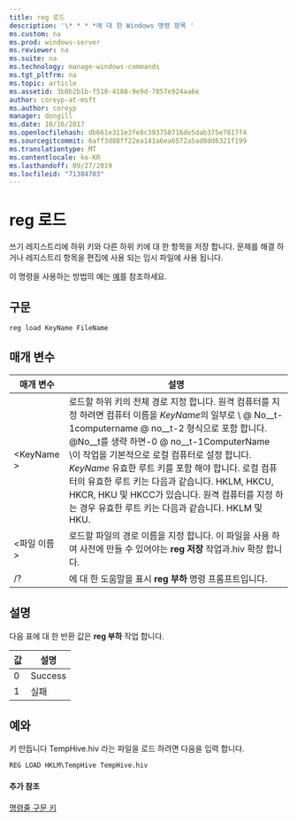 ```yaml
---
title: reg 로드
description: '\* * * *에 대 한 Windows 명령 항목 '
ms.custom: na
ms.prod: windows-server
ms.reviewer: na
ms.suite: na
ms.technology: manage-windows-commands
ms.tgt_pltfrm: na
ms.topic: article
ms.assetid: 3b0b2b1b-f510-4108-9e9d-7057e924aa6e
author: coreyp-at-msft
ms.author: coreyp
manager: dongill
ms.date: 10/16/2017
ms.openlocfilehash: db661e311e3fe8c393750716de5dab375e7817f4
ms.sourcegitcommit: 6aff3d88ff22ea141a6ea6572a5ad8dd6321f199
ms.translationtype: MT
ms.contentlocale: ko-KR
ms.lasthandoff: 09/27/2019
ms.locfileid: "71384703"
---
```

# <a name="reg-load"></a>reg 로드



쓰기 레지스트리에 하위 키와 다른 하위 키에 대 한 항목을 저장 합니다. 문제를 해결 하거나 레지스트리 항목을 편집에 사용 되는 임시 파일에 사용 됩니다.

이 명령을 사용하는 방법의 예는 [예](#BKMK_examples)를 참조하세요.

## <a name="syntax"></a>구문

```
reg load KeyName FileName
```

## <a name="parameters"></a>매개 변수

|매개 변수|설명|
|---------|-----------|
|\<KeyName >|로드할 하위 키의 전체 경로 지정 합니다. 원격 컴퓨터를 지정 하려면 컴퓨터 이름을 *KeyName*의 일부로 \\ @ No__t-1computername @ no__t-2 형식으로 포함 합니다. @No__t를 생략 하면-0 @ no__t-1ComputerName \이 작업을 기본적으로 로컬 컴퓨터로 설정 합니다. *KeyName* 유효한 루트 키를 포함 해야 합니다. 로컬 컴퓨터의 유효한 루트 키는 다음과 같습니다. HKLM, HKCU, HKCR, HKU 및 HKCC가 있습니다. 원격 컴퓨터를 지정 하는 경우 유효한 루트 키는 다음과 같습니다. HKLM 및 HKU.|
|\<파일 이름 >|로드할 파일의 경로 이름을 지정 합니다. 이 파일을 사용 하 여 사전에 만들 수 있어야는 **reg 저장** 작업과.hiv 확장 합니다.|
|/?|에 대 한 도움말을 표시 **reg 부하** 명령 프롬프트입니다.|

## <a name="remarks"></a>설명

다음 표에 대 한 반환 값은 **reg 부하** 작업 합니다.

|값|설명|
|-----|-----------|
|0|Success|
|1|실패|

## <a name="BKMK_examples"></a>예와

키 만듭니다 TempHive.hiv 라는 파일을 로드 하려면 다음을 입력 합니다.
```
REG LOAD HKLM\TempHive TempHive.hiv
```

#### <a name="additional-references"></a>추가 참조

[명령줄 구문 키](command-line-syntax-key.md)